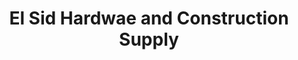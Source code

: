---
title: "El Sid Hardwae and Construction Supply"
url: /dasmarinas/el-sid-hardwae-and-construction-supply/
shop: Baumarkt
---